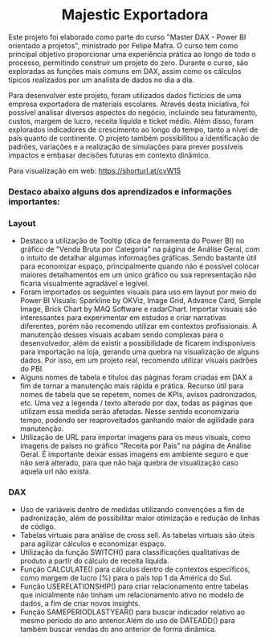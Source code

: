 <h1 align ="center"> Majestic Exportadora </h1>

Este projeto foi elaborado como parte do curso "Master DAX - Power BI orientado a projetos", ministrado por Felipe Mafra. O curso tem como principal objetivo proporcionar uma experiência prática ao longo de todo o processo, permitindo construir um projeto do zero. Durante o curso, são exploradas as funções mais comuns em DAX, assim como os cálculos típicos realizados por um analista de dados no dia a dia.

Para desenvolver este projeto, foram utilizados dados fictícios de uma empresa exportadora de materiais escolares. Através desta iniciativa, foi possível analisar diversos aspectos do negócio, incluindo seu faturamento, custos, margem de lucro, receita líquida e ticket médio. Além disso, foram explorados indicadores de crescimento ao longo do tempo, tanto a nível de país quanto de continente. O projeto também possibilitou a identificação de padrões, variações e a realização de simulações para prever possíveis impactos e embasar decisões futuras em contexto dinâmico.

Para visualização em web: https://shorturl.at/cvW15 

<h3> Destaco abaixo alguns dos aprendizados e informações importantes: </h3>

<h3>Layout</h3>

- Destaco a utilização de Tooltip (dica de ferramenta do Power BI) no gráfico de "Venda Bruta por Categoria" na página de Análise Geral, com o intuito de detalhar algumas informações gráficas. Sendo bastante útil para economizar espaço, principalmente quando não é possível colocar maiores detalhamentos em um único gráfico ou sua representação não ficaria visualmente agradável e legível. 
- Foram importados os seguintes visuais para uso em layout por meio do Power BI Visuals: Sparkline by OKViz, Image Grid, Advance Card, Simple Image, Brick Chart by MAQ Software e radarChart. Importar visuais são interessantes para experimentar em estudos e criar narrativas diferentes, porém não recomendo utilizar em contextos profissionais. A manutenção desses visuais acabam sendo complexas para o desenvolvedor, além de existir a possibilidade de ficarem indisponíveis para importação na loja, gerando uma quebra na visualização de alguns dados. Por isso, em um projeto real, recomendo utilizar visuais padrões do PBI.
- Alguns nomes de tabela e títulos das páginas foram criadas em DAX a fim de tornar a manutenção mais rápida e prática. Recurso útil para nomes de tabela que se repetem, nomes de KPIs, avisos padronizados, etc. Uma vez a legenda / texto alterado por dax, todas as páginas que utilizam essa medida serão afetadas. Nesse sentido economizaria tempo, podendo ser reaproveitados ganhando maior de agilidade para manutenção.
- Utilização de URL para importar imagens para os meus visuais, como imagens de países no gráfico "Receita por País" na página de Análise Geral. É importante deixar essas imagens em ambiente seguro e que não será alterado, para que não haja quebra de visualização caso aquela url não exista.

<h3>DAX</h3>

- Uso de variáveis dentro de medidas utilizando convenções a fim de padronização, além de possibilitar maior otimização e redução de linhas de código. 
- Tabelas virtuais para análise de cross sell. As tabelas virtuais são úteis para agilizar cálculos e economizar espaço. 
- Utilização da função SWITCH() para classificações qualitativas de produto a partir do cálculo de receita líquida.
- Função CALCULATE() para cálculos dentro de contextos específicos, como margem de lucro (%) para o país top 1 da América do Sul.
- Função USERELATIONSHIP() para criar relacionamento entre tabelas que inicialmente não tinham um relacionamento ativo no modelo de dados, a fim de criar novos insights.
- Função SAMEPERIODLASTYEAR() para buscar indicador relativo ao mesmo período do ano anterior.Além do uso de DATEADD() para também buscar vendas do ano anterior de forma dinâmica.
